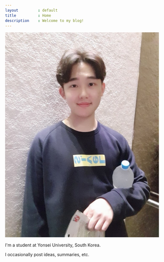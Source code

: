 ```yaml
---
layout         : default
title          : Home
description    : Welcome to my blog!
---
```


![profile image](/assets/images/HK_EY.jpeg)

I'm a student at Yonsei University, South Korea.

I occasionally post ideas, summaries, etc.
